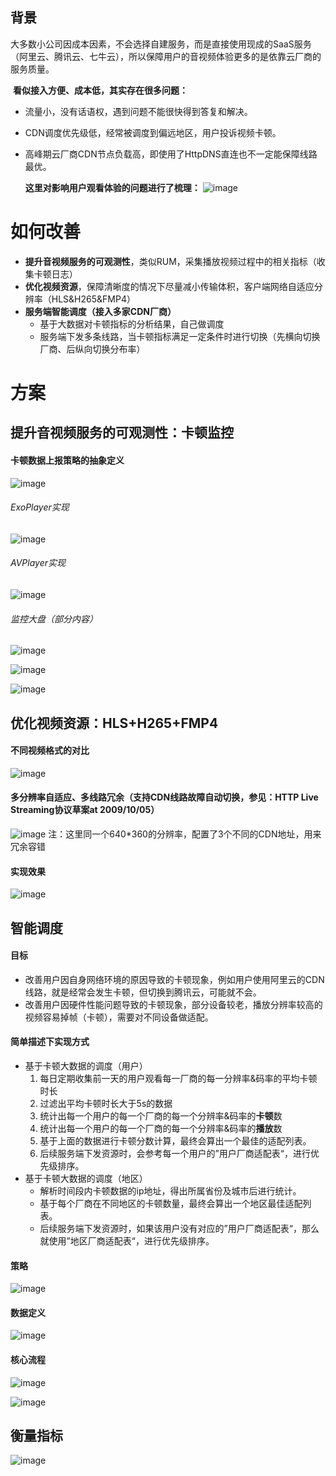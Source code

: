 

## 背景

​		大多数小公司因成本因素，不会选择自建服务，而是直接使用现成的SaaS服务（阿里云、腾讯云、七牛云），所以保障用户的音视频体验更多的是依靠云厂商的服务质量。

​		**看似接入方便、成本低，其实存在很多问题：**

- 流量小，没有话语权，遇到问题不能很快得到答复和解决。

- CDN调度优先级低，经常被调度到偏远地区，用户投诉视频卡顿。

- 高峰期云厂商CDN节点负载高，即使用了HttpDNS直连也不一定能保障线路最优。

  **这里对影响用户观看体验的问题进行了梳理：**
![image](https://user-images.githubusercontent.com/5134790/188067377-408b6106-8331-4ede-b122-37a51642207d.png)
# 如何改善

- **提升音视频服务的可观测性**，类似RUM，采集播放视频过程中的相关指标（收集卡顿日志）
- **优化视频资源**，保障清晰度的情况下尽量减小传输体积，客户端网络自适应分辨率（HLS&H265&FMP4）
- **服务端智能调度（接入多家CDN厂商）**
  - 基于大数据对卡顿指标的分析结果，自己做调度
  - 服务端下发多条线路，当卡顿指标满足一定条件时进行切换（先横向切换厂商、后纵向切换分布率）

# 方案

## 提升音视频服务的可观测性：卡顿监控

#### 卡顿数据上报策略的抽象定义

![image](https://user-images.githubusercontent.com/5134790/188067404-626061b0-f2dd-4921-8180-77feef4e2080.png)

###### ExoPlayer实现

![image](https://user-images.githubusercontent.com/5134790/188067459-3e595c75-9775-44e7-aaf2-16003d1a108b.png)

###### AVPlayer实现

![image](https://user-images.githubusercontent.com/5134790/188067491-f117c9e6-dbea-4f7e-b8d0-4343cf20fbac.png)

###### 监控大盘（部分内容）

![image](https://user-images.githubusercontent.com/5134790/188067531-ccd0ba9d-e4ea-4679-a7f4-55fb5d81c4c6.png)

![image](https://user-images.githubusercontent.com/5134790/188067556-5f74220b-c301-4ae5-b133-ae0005aaa3e5.png)

![image](https://user-images.githubusercontent.com/5134790/188067596-41058eeb-ee27-4465-995d-b74ff05f4119.png)

## **优化视频资源**：HLS+H265+FMP4
#### 不同视频格式的对比

![image](https://user-images.githubusercontent.com/5134790/188095385-dee649d8-9211-4e4d-9b8f-36e391206e70.png)

#### 多分辨率自适应、多线路冗余（支持CDN线路故障自动切换，参见：HTTP Live Streaming协议草案at 2009/10/05）

![image](https://user-images.githubusercontent.com/5134790/188067645-d5ecc951-41f8-4cb7-ae6f-0be98edde90b.png)
注：这里同一个640*360的分辨率，配置了3个不同的CDN地址，用来冗余容错
#### 实现效果

![image](https://user-images.githubusercontent.com/5134790/188067675-35416a35-e9c9-4a73-97e7-67d89c9847e5.png)

## 智能调度

#### 目标

- 改善用户因自身网络环境的原因导致的卡顿现象，例如用户使用阿里云的CDN线路，就是经常会发生卡顿，但切换到腾讯云，可能就不会。
- 改善用户因硬件性能问题导致的卡顿现象，部分设备较老，播放分辨率较高的视频容易掉帧（卡顿），需要对不同设备做适配。

#### 简单描述下实现方式

- 基于卡顿大数据的调度（用户）
  1. 每日定期收集前一天的用户观看每一厂商的每一分辨率&码率的平均卡顿时长
  2. 过滤出平均卡顿时长大于5s的数据
  3. 统计出每一个用户的每一个厂商的每一个分辨率&码率的**卡顿**数
  4. 统计出每一个用户的每一个厂商的每一个分辨率&码率的**播放**数
  5. 基于上面的数据进行卡顿分数计算，最终会算出一个最佳的适配列表。
  6. 后续服务端下发资源时，会参考每一个用户的”用户厂商适配表“，进行优先级排序。
- 基于卡顿大数据的调度（地区）
  - 解析时间段内卡顿数据的ip地址，得出所属省份及城市后进行统计。
  - 基于每个厂商在不同地区的卡顿数量，最终会算出一个地区最佳适配列表。
  - 后续服务端下发资源时，如果该用户没有对应的”用户厂商适配表“，那么就使用”地区厂商适配表“，进行优先级排序。

#### 策略

![image](https://user-images.githubusercontent.com/5134790/188067762-e4f7ddfd-f03f-49ed-8505-7fc57db9f2c8.png)

#### 数据定义

![image](https://user-images.githubusercontent.com/5134790/188093858-d8d72c1d-15d5-4f0f-986b-de6b81179ce0.png)

#### 核心流程

![image](https://user-images.githubusercontent.com/5134790/188094165-713e848a-8cdf-4d9d-be0f-b9139aa2aca6.png)

![image](https://user-images.githubusercontent.com/5134790/188094338-d88277ef-f469-468b-8cdb-9681a844e641.png)

## 衡量指标

![image](https://user-images.githubusercontent.com/5134790/188094579-4377b44d-0fd1-4674-93ea-9a0b4000a388.png)
